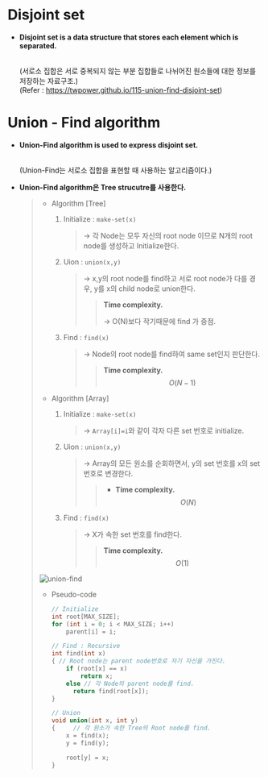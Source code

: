 # Disjoint set

- **Disjoint set is a data structure that stores each element which is separated.** 

  <br>(서로소 집합은 서로 중복되지 않는 부분 집합들로 나뉘어진 원소들에 대한 정보를 저장하는 자료구조.)
  <br>(Refer : https://twpower.github.io/115-union-find-disjoint-set)




# Union - Find algorithm

- **Union-Find algorithm is used to express disjoint set.** 

  <br>(Union-Find는 서로소 집합을 표현할 때 사용하는 알고리즘이다.)

- **Union-Find algorithm은 Tree strucutre를 사용한다.**

  > * Algorithm [Tree]
  >
  >   1. Initialize : `make-set(x)`
  >
  >      > → 각 Node는 모두 자신의 root node 이므로 N개의 root node를 생성하고 Initialize한다.
  >
  >   2. Uion : `union(x,y)`
  >
  >      >  → x,y의 root node를 find하고 서로 root node가 다를 경우, y를 x의 child node로 union한다.
  >      >
  >      > > **Time complexity.**
  >      > >
  >      > > → O(N)보다 작기때문에 find 가 중점.
  >
  >   3. Find : `find(x)`
  >
  >      > → Node의 root node를 find하여 same set인지 판단한다.
  >      >
  >      > > **Time complexity.**
  >      > > $$
  >      > > O(N-1)
  >      > > $$
  >      > >
  >
  > * Algorithm [Array]
  >
  >   1. Initialize : `make-set(x)`
  >
  >      > → `Array[i]=i`와 같이 각자 다른 set 번호로 initialize.
  >
  >   2. Uion : `union(x,y)`
  >
  >      >  → Array의 모든 원소를 순회하면서, y의 set 번호를 x의 set 번호로 변경한다.
  >      >
  >      >  > * **Time complexity.**
  >      >  >   $$
  >      >  >   O(N)
  >      >  >   $$
  >      >  >
  >      >  >
  >      >  >
  >      >  >
  >      >  >
  >
  >   3. Find : `find(x)`
  >
  >      > → X가 속한 set 번호를 find한다.
  >      >
  >      > > **Time complexity.**
  >      > > $$
  >      > > O(1)
  >      > > $$
  >      > >
  >
  > ![union-find](https://user-images.githubusercontent.com/23169707/52753674-76788100-2fac-11e9-9756-224c99b7908a.png)
  >
  >
  >
  > * Pseudo-code
  >
  >   ```c++
  >   // Initialize
  >   int root[MAX_SIZE];
  >   for (int i = 0; i < MAX_SIZE; i++)
  >       parent[i] = i;
  >   
  >   // Find : Recursive
  >   int find(int x) 
  >   {	// Root node는 parent node번호로 자기 자신을 가진다.
  >       if (root[x] == x) 
  >           return x;
  >       else // 각 Node의 parent node를 find.
  >         return find(root[x]);
  >   }
  >   
  >   // Union
  >   void union(int x, int y)
  >   { 	// 각 원소가 속한 Tree의 Root node를 find.
  >       x = find(x);
  >       y = find(y);
  >   
  >       root[y] = x;
  >   }
  >   ```

